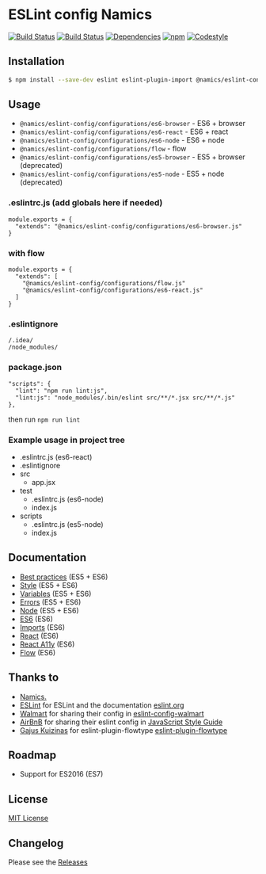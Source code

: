 # ESLint config Namics

[![Build Status](https://img.shields.io/travis/namics/eslint-config-namics/master.svg)](https://travis-ci.org/namics/eslint-config-namics)
[![Build Status](https://ci.appveyor.com/api/projects/status/sroqr91h6gjecoqi/branch/master?svg=true)](https://ci.appveyor.com/project/smollweide/eslint-config-namics/branch/master)
[![Dependencies](https://img.shields.io/david/namics/eslint-config-namics/master.svg)](https://david-dm.org/namics/eslint-config-namics)
[![npm](https://img.shields.io/npm/v/@namics/eslint-config.svg)](https://www.npmjs.com/package/@namics/eslint-config)
[![Codestyle](https://img.shields.io/badge/codestyle-namics-green.svg)](https://github.com/namics/eslint-config-namics)

## Installation
```bash
$ npm install --save-dev eslint eslint-plugin-import @namics/eslint-config
```


## Usage
- `@namics/eslint-config/configurations/es6-browser` - ES6 + browser
- `@namics/eslint-config/configurations/es6-react` - ES6 + react
- `@namics/eslint-config/configurations/es6-node` - ES6 + node
- `@namics/eslint-config/configurations/flow` - flow
- `@namics/eslint-config/configurations/es5-browser` - ES5 + browser (deprecated)
- `@namics/eslint-config/configurations/es5-node` - ES5 + node (deprecated)

### .eslintrc.js (add globals here if needed)
```
module.exports = {
  "extends": "@namics/eslint-config/configurations/es6-browser.js"
}
```

### with flow
```
module.exports = {
  "extends": [
    "@namics/eslint-config/configurations/flow.js"
    "@namics/eslint-config/configurations/es6-react.js"
  ]
}
```

### .eslintignore
```
/.idea/
/node_modules/
```

### package.json
```
"scripts": {
  "lint": "npm run lint:js",
  "lint:js": "node_modules/.bin/eslint src/**/*.jsx src/**/*.js"
},
```
then run `npm run lint`

### Example usage in project tree
- .eslintrc.js (es6-react)
- .eslintignore
- src
    - app.jsx
- test
    - .eslintrc.js (es6-node)
    - index.js
- scripts
    - .eslintrc.js (es5-node)
    - index.js

## Documentation
- [Best practices](./documentation/best-practices.md) (ES5 + ES6)
- [Style](./documentation/style.md) (ES5 + ES6)
- [Variables](./documentation/variables.md) (ES5 + ES6)
- [Errors](./documentation/errors.md) (ES5 + ES6)
- [Node](./documentation/node.md) (ES5 + ES6)
- [ES6](./documentation/es6.md) (ES6)
- [Imports](./documentation/imports.md) (ES6)
- [React](./documentation/react.md) (ES6)
- [React A11y](./documentation/react-a11y.md) (ES6)
- [Flow](./documentation/flow.md) (ES6)

## Thanks to
* [Namics.](https://www.namics.com/en/)
* [ESLint](https://github.com/eslint/eslint) for ESLint and the documentation [eslint.org](http://eslint.org/)
* [Walmart](https://github.com/walmartlabs) for sharing their config in [eslint-config-walmart](https://github.com/walmartlabs/eslint-config-walmart)
* [AirBnB](https://github.com/airbnb) for sharing their eslint config in [JavaScript Style Guide](https://github.com/airbnb/javascript)
* [Gajus Kuizinas](https://github.com/gajus) for eslint-plugin-flowtype [eslint-plugin-flowtype](https://github.com/gajus/eslint-plugin-flowtype)

## Roadmap
- Support for ES2016 (ES7)

## License
[MIT License](./LICENSE)


## Changelog
Please see the [Releases](https://github.com/namics/eslint-config-namics/releases)